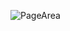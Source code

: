 ![PageArea](https://user-images.githubusercontent.com/56879548/221033196-a913e720-2bea-4b33-b2ce-e7ea8b3eb4df.jpg)
